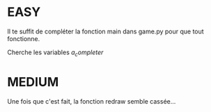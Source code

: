 # EASY
Il te suffit de compléter la fonction main dans game.py pour que tout fonctionne. 

Cherche les variables $a_completer$

# MEDIUM 
Une fois que c'est fait, la fonction redraw semble cassée...
